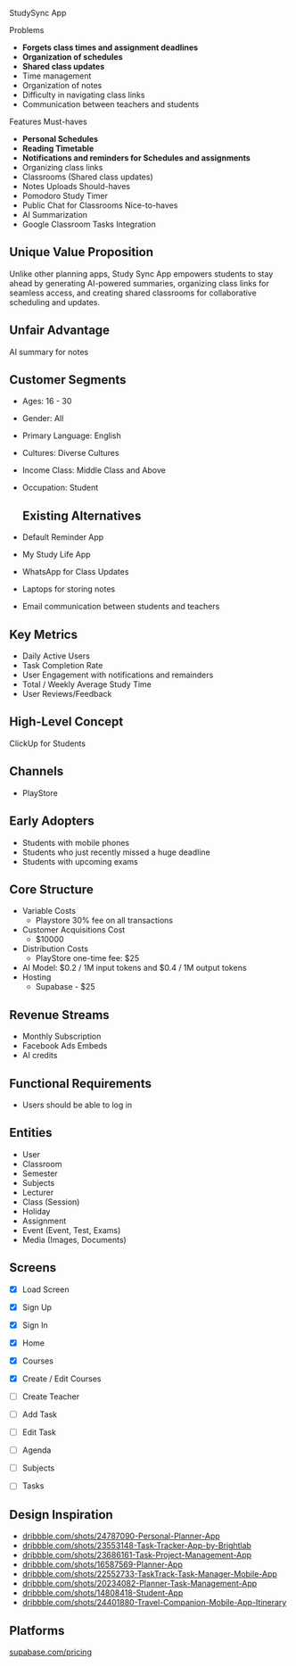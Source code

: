 StudySync App

 Problems
- **Forgets class times and assignment deadlines**
- **Organization of schedules**
- **Shared class updates**
- Time management
- Organization of notes
- Difficulty in navigating class links
- Communication between teachers and students

Features
 Must-haves
- **Personal Schedules**
- **Reading Timetable**
- **Notifications and reminders for Schedules and assignments**
- Organizing class links
- Classrooms (Shared class updates)
- Notes Uploads
Should-haves
- Pomodoro Study Timer
- Public Chat for Classrooms
Nice-to-haves
- AI Summarization
- Google Classroom Tasks Integration

## Unique Value Proposition
Unlike other planning apps, Study Sync App empowers students to stay ahead by generating AI-powered summaries, organizing class links for seamless access, and creating shared classrooms for collaborative scheduling and updates.



## Unfair Advantage
AI summary for notes

## Customer Segments
- Ages: 16 - 30
- Gender: All
- Primary Language: English
- Cultures: Diverse Cultures
- Income Class: Middle Class and Above
- Occupation: Student

  ## Existing Alternatives
- Default Reminder App
- My Study Life App
- WhatsApp for Class Updates
- Laptops for storing notes
- Email communication between students and teachers
## Key Metrics
- Daily Active Users
- Task Completion Rate
- User Engagement with notifications and remainders
- Total / Weekly Average Study Time
- User Reviews/Feedback
## High-Level Concept
ClickUp for Students

## Channels
- PlayStore
## Early Adopters
- Students with mobile phones
- Students who just recently missed a huge deadline
- Students with upcoming exams
## Core Structure
- Variable Costs
    - Playstore 30% fee on all transactions
- Customer Acquisitions Cost
    - $10000
- Distribution Costs
    - PlayStore one-time fee: $25
- AI Model:  $0.2 / 1M input tokens and $0.4 / 1M output tokens
- Hosting
    - Supabase - $25
## Revenue Streams
- Monthly Subscription
- Facebook Ads Embeds
- AI credits


## Functional Requirements
- Users should be able to log in
## Entities
- User
- Classroom
- Semester
- Subjects
- Lecturer
- Class (Session)
- Holiday
- Assignment
- Event (Event, Test, Exams)
- Media (Images, Documents)


## Screens
- [x]  Load Screen
- [x] Sign Up
- [x] Sign In
- [x] Home
- [x] Courses
- [x] Create / Edit Courses
- [ ] Create Teacher
- [ ] Add Task
- [ ] Edit Task
- [ ] Agenda
- [ ] Subjects
- [ ] Tasks


## Design Inspiration
- [﻿dribbble.com/shots/24787090-Personal-Planner-App](https://dribbble.com/shots/24787090-Personal-Planner-App) 
- [﻿dribbble.com/shots/23553148-Task-Tracker-App-by-Brightlab](https://dribbble.com/shots/23553148-Task-Tracker-App-by-Brightlab) 
- [﻿dribbble.com/shots/23686161-Task-Project-Management-App](https://dribbble.com/shots/23686161-Task-Project-Management-App) 
- [﻿dribbble.com/shots/16587569-Planner-App](https://dribbble.com/shots/16587569-Planner-App) 
- [﻿dribbble.com/shots/22552733-TaskTrack-Task-Manager-Mobile-App](https://dribbble.com/shots/22552733-TaskTrack-Task-Manager-Mobile-App) 
- [﻿dribbble.com/shots/20234082-Planner-Task-Management-App](https://dribbble.com/shots/20234082-Planner-Task-Management-App) 
- [﻿dribbble.com/shots/14808418-Student-App](https://dribbble.com/shots/14808418-Student-App) 
- [﻿dribbble.com/shots/24401880-Travel-Companion-Mobile-App-Itinerary](https://dribbble.com/shots/24401880-Travel-Companion-Mobile-App-Itinerary) 
## Platforms
[﻿supabase.com/pricing](https://supabase.com/pricing) 




